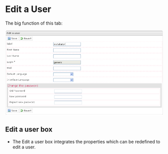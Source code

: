 <!--
created_at: '2011-04-22 09:51:34'
updated_at: '2013-03-13 14:38:29'
authors:
    - 'Jérôme Bogaerts'
contributors:
    - 'Franck Gismondi'
tags:
    - Processes
-->

Edit a User
===========

The big function of this tab:

![](../resources/editauser-tab.png)

Edit a user box
---------------

-   The Edit a user box integrates the properties which can be redefined to edit a user.



